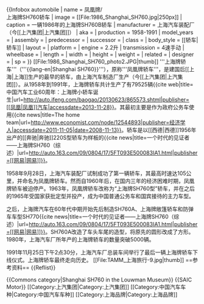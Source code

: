 {{Infobox automobile
| name         = 凤凰牌/<BR>上海牌SH760轿车
| image        = [[File:1986_Shanghai_SH760.jpg|250px]]
| caption      = 一辆1986年的上海牌SH760B轿车
| manufacturer = 上海汽车装配厂（今[[上汽集团|上汽集团]]）
| aka          = 
| production   = 1958-1991
| model_years  = 
| assembly     = 
| predecessor  = 
| successor    = 
| class        = 
| body_style   = [[轿车|轿车]]
| layout       = 
| platform     = 
| engine       = 2.2升
| transmission = 4速手动
| wheelbase    = 
| length       = 
| width        = 
| height       = 
| weight       = 
| related      = 
| designer     = 
| sp           = 
}}
[[File:1986_Shanghai_SH760_photo2.JPG|thumb]]
'''上海牌轿车'''（'''{{lang-en|Shanghai SH760}}'''），原称'''凤凰牌轿车'''，是建国后[[上海|上海]]生产的最早的轿车，由上海汽车制造厂生产（今[[上汽集团|上汽集团]]）。从1958年到1991年，上海牌轿车共计生产了有79525辆<ref name=SACU>{{cite web|title=中国汽车工业60周年：上海牌小轿车诞生|url=http://auto.ifeng.com/baogao/20130623/865573.shtml|publisher=[[凤凰|凤凰]]汽车|accessdate=2013-11-28}}</ref>。其最初主要是作为政府公务车使用<ref>{{cite news|title=The home team|url=http://www.economist.com/node/12544893|publisher=经济学人|accessdate=2011-11-05|date=2008-11-13}}</ref>。轿车是以[[西德|西德]]1956年出产的[[奔驰|奔驰]]220S型轿车为样板的<ref>{{cite news|title=一个时代的见证者——上海牌SH760（综述）|url=http://auto.163.com/09/0804/17/5FT093E500083IA1.html|publisher=[[网易|网易]]}}</ref>。

1958年9月28日，上海汽车装配厂试制成功了第一辆轿车，其最高时速达105公里，并命名为凤凰牌轿车<ref name="SACU"/>。然而自1960年后，在国内三年的经济困难时期，凤凰牌轿车被迫停产<ref name="SACU"/>。1963年，凤凰牌轿车改称为“上海牌SH760型”轿车，并在之后的1965年受国家获批定型并投产，成为中国普通公务车和国宾接待的主力车型。

之后，上海牌汽车在60年代中期开始先后制造SH760A、上海牌敞篷轿车和防弹车车型SH770<ref>{{cite news|title=一个时代的见证者——上海牌SH760（综述）|url=http://auto.163.com/09/0804/17/5FT093E500083IA1.html|publisher=[[网易|网易]]}}</ref>。SH760A改造了车头车尾的造型，将原先的圆形改成了方形。1980年，上海汽车厂所年产的上海牌轿车的数量突破5000辆。

1991年11月25日下午2点30分，上海汽车厂总装车间举行了最后一辆上海牌轿车下线仪式。上海牌轿车最终走向历史<ref name="SACU"/>。
[[File:TAMM_上海旅行-9.jpg|thumb]]
==参考资料==
{{Reflist}}

{{Commons category|Shanghai SH760 in the Louwman Museum}}
{{SAIC Motor}}
[[Category:上汽集团|Category:上汽集团]]
[[Category:中国汽车车种|Category:中国汽车车种]]
[[Category:上海品牌|Category:上海品牌]]
